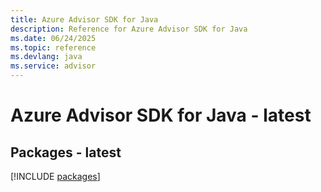 ```yaml
---
title: Azure Advisor SDK for Java
description: Reference for Azure Advisor SDK for Java
ms.date: 06/24/2025
ms.topic: reference
ms.devlang: java
ms.service: advisor
---
```

# Azure Advisor SDK for Java - latest
## Packages - latest
[!INCLUDE [packages](advisor-index.md)]